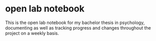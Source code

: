 # open lab notebook

This is the open lab notebook for my bachelor thesis in psychology, documenting as well as tracking progress and changes throughout the project on a weekly basis.
